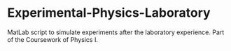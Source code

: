 # Experimental-Physics-Laboratory
MatLab script to simulate experiments after the laboratory experience. Part of the Coursework of Physics I.
